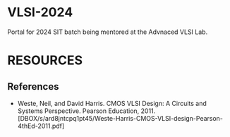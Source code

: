 # VLSI-2024
Portal for 2024 SIT batch being mentored at the Advnaced VLSI Lab.

# RESOURCES

## References
- Weste, Neil, and David Harris. CMOS VLSI Design: A Circuits and Systems Perspective. Pearson Education, 2011. [DBOX/s/ard8jntcpq1pt45/Weste-Harris-CMOS-VLSI-design-Pearson-4thEd-2011.pdf]

